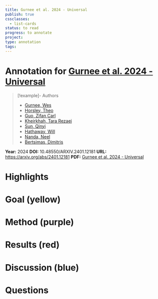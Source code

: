 ```yaml
---
title: Gurnee et al. 2024 - Universal
publish: true
cssclasses:
  - list-cards
status: to read
progress: to annotate
project:
type: annotation
tags:
---
```

# Annotation for [Gurnee et al. 2024 - Universal](Papers/References/Gurnee%20et%20al.%202024%20-%20Universal)

> [!example]- Authors
> - [Gurnee, Wes](Papers/People/Gurnee%20Wes)
> - [Horsley, Theo](Papers/People/Horsley%20Theo)
> - [Guo, Zifan Carl](Papers/People/Guo%20Zifan%20Carl)
> - [Kheirkhah, Tara Rezaei](Papers/People/Kheirkhah%20Tara%20Rezaei)
> - [Sun, Qinyi](Papers/People/Sun%20Qinyi)
> - [Hathaway, Will](Papers/People/Hathaway%20Will)
> - [Nanda, Neel](Papers/People/Nanda%20Neel)
> - [Bertsimas, Dimitris](Papers/People/Bertsimas%20Dimitris)

**Year:** 2024
**DOI:** 10.48550/ARXIV.2401.12181
**URL:** https://arxiv.org/abs/2401.12181
**PDF:** [Gurnee et al. 2024 - Universal](Papers/PDFs/Gurnee%20et%20al.%202024%20-%20Universal%20Neurons%20in%20GPT2%20Language%20Models.pdf)

# Highlights


# Goal (yellow)


# Method (purple)


# Results (red)


# Discussion (blue)


# Questions

